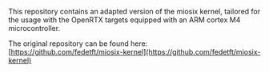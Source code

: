 
This repository contains an adapted version of the miosix kernel, tailored for the usage with the OpenRTX targets equipped with an ARM cortex M4 microcontroller.

The original repository can be found here: [https://github.com/fedetft/miosix-kernel](https://github.com/fedetft/miosix-kernel)

